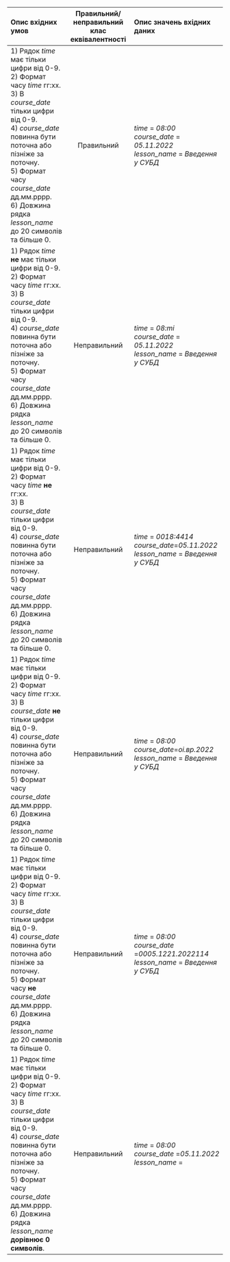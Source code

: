 |Опис вхідних умов|Правильний/неправильний <br> клас еквівалентності|Опис значень вхідних даних|
|:-|:-:|:-|
|1) Рядок *time* має тільки цифри від 0-9. <br> 2) Формат часу *time* гг:хх. <br> 3) В *course_date* тільки цифри від 0-9. <br>4) *course_date* повинна бути поточна або пізніже за поточну. <br> 5) Формат часу *course_date* дд.мм.рррр. <br> 6) Довжина рядка *lesson_name* до 20 символів та більше 0.|Правильний | *time* = *08:00* <br> *course_date* = *05.11.2022* <br> *lesson_name* = *Введення у СУБД*|
|1) Рядок *time* **не** має тільки цифри від 0-9. <br> 2) Формат часу *time* гг:хх. <br> 3) В *course_date* тільки цифри від 0-9. <br>4) *course_date* повинна бути поточна або пізніже за поточну. <br> 5) Формат часу *course_date* дд.мм.рррр. <br> 6) Довжина рядка *lesson_name* до 20 символів та більше 0.|Неправильний | *time* = *08:mi* <br> *course_date* = *05.11.2022* <br> *lesson_name* = *Введення у СУБД*|
|1) Рядок *time* має тільки цифри від 0-9. <br> 2) Формат часу *time* **не** гг:хх. <br> 3) В *course_date* тільки цифри від 0-9. <br>4) *course_date* повинна бути поточна або пізніже за поточну. <br> 5) Формат часу *course_date* дд.мм.рррр. <br> 6) Довжина рядка *lesson_name* до 20 символів та більше 0.|Неправильний | *time* = *0018:4414* <br> *course_date*=*05.11.2022* <br> *lesson_name* = *Введення у СУБД*|
|1) Рядок *time* має тільки цифри від 0-9. <br> 2) Формат часу *time* гг:хх. <br> 3) В *course_date* **не** тільки цифри від 0-9. <br>4) *course_date* повинна бути поточна або пізніже за поточну. <br> 5) Формат часу *course_date* дд.мм.рррр. <br> 6) Довжина рядка *lesson_name* до 20 символів та більше 0.|Неправильний | *time* = *08:00* <br> *course_date*=*оі.вр.2022* <br> *lesson_name* = *Введення у СУБД*|
|1) Рядок *time* має тільки цифри від 0-9. <br> 2) Формат часу *time* гг:хх. <br> 3) В *course_date* тільки цифри від 0-9. <br>4) *course_date* повинна бути поточна або пізніже за поточну. <br> 5) Формат часу **не** *course_date* дд.мм.рррр. <br> 6) Довжина рядка *lesson_name* до 20 символів та більше 0.|Неправильний | *time* = *08:00* <br> *course_date* =*0005.1221.2022114* <br> *lesson_name* = *Введення у СУБД*|
|1) Рядок *time* має тільки цифри від 0-9. <br> 2) Формат часу *time* гг:хх. <br> 3) В *course_date* тільки цифри від 0-9. <br>4) *course_date* повинна бути поточна або пізніже за поточну. <br> 5) Формат часу *course_date* дд.мм.рррр. <br> 6) Довжина рядка *lesson_name* **дорівнює 0 символів**.| Неправильний | *time* = *08:00* <br> *course_date* =*05.11.2022* <br> *lesson_name* = |
